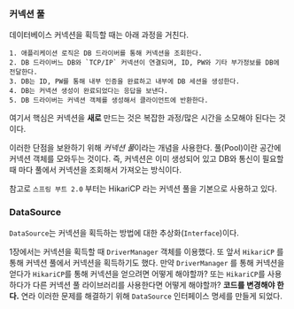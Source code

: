 
### 커넥션 풀

데이터베이스 커넥션을 획득할 때는 아래 과정을 거친다.

```
1. 애플리케이션 로직은 DB 드라이버를 통해 커넥션을 조회한다.
2. DB 드라이버느 DB와 `TCP/IP` 커넥션이 연결되며, ID, PW와 기타 부가정보를 DB에 전달한다.
3. DB는 ID, PW를 통해 내부 인증을 완료하고 내부에 DB 세션을 생성한다.
4. DB는 커넥션 생성이 완료되었다는 응답을 보낸다.
5. DB 드라이버는 커넥션 객체를 생성해서 클라이언트에 반환한다.
```

여기서 핵심은 커넥션을 **새로** 만드는 것은 복잡한 과정/많은 시간을 소모해야 된다는 것이다.

이러한 단점을 보완하기 위해 *커넥션 풀*이라는 개념을 사용한다. 풀(Pool)이란 공간에 커넥션 객체를 모와두는 것이다. 즉, 커넥션은 이미 생성되어 있고 DB와 통신이 필요할 때 마다 풀에서 커넥션을 조회해서 가져오는 방식이다. 

참고로 `스프링 부트 2.0` 부터는 HikariCP 라는 커넥션 풀을 기본으로 사용하고 있다.


### DataSource

`DataSource`는 커넥션을 획득하는 방법에 대한 추상화(`Interface`)이다. 

1장에서는 커넥션을 획득할 때 `DriverManager` 객체를 이용했다. 또 앞서 `HikariCP` 를 통해 커넥션 풀에서 커넥션을 획득하기도 했다. 만약 `DriverManager` 를 통해 커넥션을 얻다가 `HikariCP`를 통해 커넥션을 얻으려면 어떻게 해야할까? 또는 `HikariCP`를 사용하다가 다른 커넥션 풀 라이브러리를 사용한다면 어떻게 해야할까? **코드를 변경해야 한다.**
연라
이러한 문제를 해결하기 위해 `DataSource` 인터페이스 명세를 만들게 되었다.